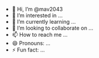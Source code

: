 - 👋 Hi, I’m @mav2043
- 👀 I’m interested in ...
- 🌱 I’m currently learning ...
- 💞️ I’m looking to collaborate on ...
- 📫 How to reach me ...
- 😄 Pronouns: ...
- ⚡ Fun fact: ...

<!---
mav2043/mav2043 is a ✨ special ✨ repository because its `README.md` (this file) appears on your GitHub profile.
You can click the Preview link to take a look at your changesigjkbhogjkfokokgo
